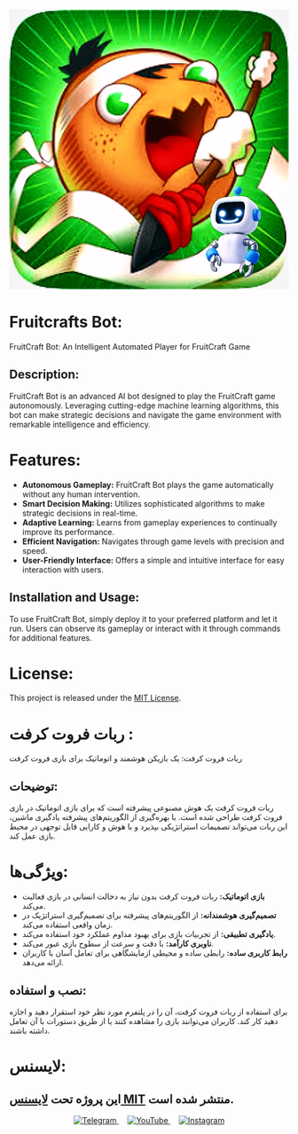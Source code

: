 ![info](mac.jpg)
 
# Fruitcrafts Bot:
FruitCraft Bot: An Intelligent Automated Player for FruitCraft Game

## Description:
FruitCraft Bot is an advanced AI bot designed to play the FruitCraft game autonomously. Leveraging cutting-edge machine learning algorithms, this bot can make strategic decisions and navigate the game environment with remarkable intelligence and efficiency.

# Features:
- **Autonomous Gameplay:** FruitCraft Bot plays the game automatically without any human intervention.
- **Smart Decision Making:** Utilizes sophisticated algorithms to make strategic decisions in real-time.
- **Adaptive Learning:** Learns from gameplay experiences to continually improve its performance.
- **Efficient Navigation:** Navigates through game levels with precision and speed.
- **User-Friendly Interface:** Offers a simple and intuitive interface for easy interaction with users.

## Installation and Usage:
To use FruitCraft Bot, simply deploy it to your preferred platform and let it run. Users can observe its gameplay or interact with it through commands for additional features.

# License:
This project is released under the [MIT License](https://opensource.org/licenses/MIT).

##

# ربات فروت کرفت :
ربات فروت کرفت: یک بازیکن هوشمند و اتوماتیک برای بازی فروت کرفت

## توضیحات:
ربات فروت کرفت یک هوش مصنوعی پیشرفته است که برای بازی اتوماتیک در بازی فروت کرفت طراحی شده است. با بهره‌گیری از الگوریتم‌های پیشرفته یادگیری ماشین، این ربات می‌تواند تصمیمات استراتژیکی بپذیرد و با هوش و کارایی قابل توجهی در محیط بازی عمل کند.

# ویژگی‌ها:
- **بازی اتوماتیک:** ربات فروت کرفت بدون نیاز به دخالت انسانی در بازی فعالیت می‌کند.
- **تصمیم‌گیری هوشمندانه:** از الگوریتم‌های پیشرفته برای تصمیم‌گیری استراتژیک در زمان واقعی استفاده می‌کند.
- **یادگیری تطبیقی:** از تجربیات بازی برای بهبود مداوم عملکرد خود استفاده می‌کند.
- **ناوبری کارآمد:** با دقت و سرعت از سطوح بازی عبور می‌کند.
- **رابط کاربری ساده:** رابطی ساده و محیطی ازمایشگاهی برای تعامل آسان با کاربران ارائه می‌دهد.

## نصب و استفاده:
برای استفاده از ربات فروت کرفت، آن را در پلتفرم مورد نظر خود استقرار دهید و اجازه دهید کار کند. کاربران می‌توانند بازی را مشاهده کنند یا از طریق دستورات با آن تعامل داشته باشند.

# لایسنس:
این پروژه تحت [لایسنس MIT](https://opensource.org/licenses/MIT) منتشر شده است.
---
<p align="center">
  <a href="https://t.me/MystiqueShade">
    <img src="https://img.shields.io/badge/Telegram-2CA5E0?style=for-the-badge&logo=telegram&logoColor=white" alt="Telegram">
  </a>&nbsp;&nbsp;&nbsp;
  <a href="https://www.youtube.com/@MystiqueShade">
    <img src="https://img.shields.io/badge/YouTube-FF0000?style=for-the-badge&logo=youtube&logoColor=white" alt="YouTube">
  </a>&nbsp;&nbsp;&nbsp;
  <a href="https://www.instagram.com/MystiqueShadeteam">
    <img src="https://img.shields.io/badge/Instagram-E4405F?style=for-the-badge&logo=instagram&logoColor=white" alt="Instagram">
  </a>
</p>





